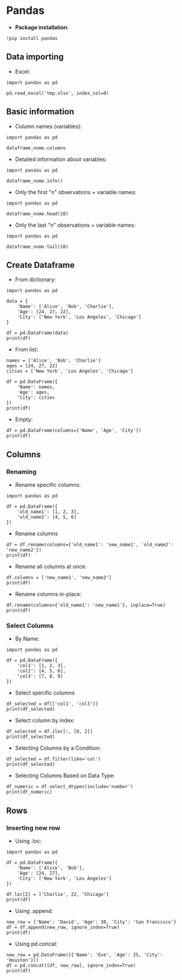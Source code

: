 # Pandas 

* **Package installation**:
```
!pip install pandas
```

## Data importing

* Excel:

```
import pandas as pd

pd.read_excel('tmp.xlsx', index_col=0)  
```

## Basic information

* Column names (variables):
```
import pandas as pd

dataframe_nome.columns
```

* Detailed information about variables:
```
import pandas as pd

dataframe_nome.info()
```
  
* Only the first "n" observations + variable names:

```
import pandas as pd

dataframe_nome.head(10)
```

* Only the last "n" observations + variable names:

```
import pandas as pd

dataframe_nome.tail(10)
```

## Create Dataframe 

* From dictionary:
```
import pandas as pd

data = {
    'Name': ['Alice', 'Bob', 'Charlie'],
    'Age': [24, 27, 22],
    'City': ['New York', 'Los Angeles', 'Chicago']
}

df = pd.DataFrame(data)
print(df)
```

* From list:
```
names = ['Alice', 'Bob', 'Charlie']
ages = [24, 27, 22]
cities = ['New York', 'Los Angeles', 'Chicago']

df = pd.DataFrame({
    'Name': names,
    'Age': ages,
    'City': cities
})
print(df)
```

* Empty: 
```
df = pd.DataFrame(columns=['Name', 'Age', 'City'])
print(df)
```

## Columns 

### Renaming 

* Rename specific columns:

```
import pandas as pd

df = pd.DataFrame({
    'old_name1': [1, 2, 3],
    'old_name2': [4, 5, 6]
})
```

* Rename columns

```
df = df.rename(columns={'old_name1': 'new_name1', 'old_name2': 'new_name2'})
print(df)
```

* Rename all columns at once:

```
df.columns = ['new_name1', 'new_name2']
print(df)
```

* Rename columns in-place:

```
df.rename(columns={'old_name1': 'new_name1'}, inplace=True)
print(df)
``` 

### Select Columns

* By Name:
 
```
import pandas as pd

df = pd.DataFrame({
    'col1': [1, 2, 3],
    'col2': [4, 5, 6],
    'col3': [7, 8, 9]
})
```

* Select specific columns
  
```  
df_selected = df[['col1', 'col3']]
print(df_selected)
```

* Select column by index:
```
df_selected = df.iloc[:, [0, 2]]
print(df_selected)
```

* Selecting Columns by a Condition:
```
df_selected = df.filter(like='col')
print(df_selected)
```

* Selecting Columns Based on Data Type:

```
df_numeric = df.select_dtypes(include='number')
print(df_numeric)
```

## Rows

### Inserting new row
* Using .loc:

```
import pandas as pd

df = pd.DataFrame({
    'Name': ['Alice', 'Bob'],
    'Age': [24, 27],
    'City': ['New York', 'Los Angeles']
})

df.loc[2] = ['Charlie', 22, 'Chicago']
print(df)
```

* Using .append:
```
new_row = {'Name': 'David', 'Age': 30, 'City': 'San Francisco'}
df = df.append(new_row, ignore_index=True)
print(df)
```

* Using pd.concat:

```
new_row = pd.DataFrame([{'Name': 'Eve', 'Age': 25, 'City': 'Houston'}])
df = pd.concat([df, new_row], ignore_index=True)
print(df)
```
  
